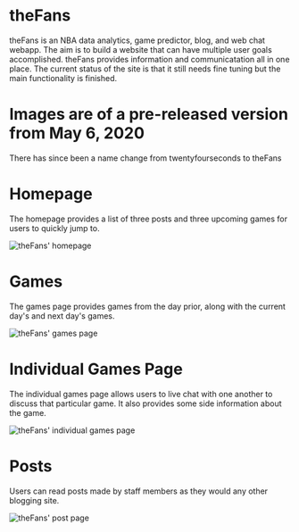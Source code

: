 # theFans

theFans is an NBA data analytics, game predictor, blog, and web chat webapp. The aim is to build a website that can have multiple user goals accomplished. theFans provides information and communicatation all in one place. The current status of the site is that it still needs fine tuning but the main functionality is finished.

# Images are of a pre-released version from May 6, 2020
There has since been a name change from twentyfourseconds to theFans

# Homepage

The homepage provides a list of three posts and three upcoming games for users to quickly jump to.

![theFans' homepage](https://i.imgur.com/wOVw3Dz.png)

# Games

The games page provides games from the day prior, along with the current day's and next day's games.

![theFans' games page](https://i.imgur.com/NN2qWOy.png)

# Individual Games Page

The individual games page allows users to live chat with one another to discuss that particular game. It also provides some side information about the game.

![theFans' individual games page](https://i.imgur.com/TFDtxsr.png)

# Posts

Users can read posts made by staff members as they would any other blogging site.

![theFans' post page](https://i.imgur.com/seGpydd.png)


